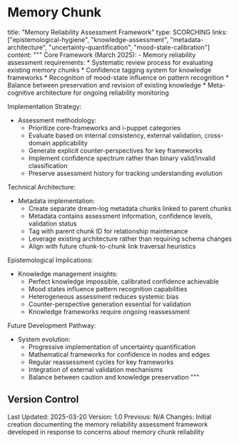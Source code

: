 # Memory Chunk

<chunk>
title: "Memory Reliability Assessment Framework"
type: SCORCHING
links: ["epistemological-hygiene", "knowledge-assessment", "metadata-architecture", "uncertainty-quantification", "mood-state-calibration"]
content: """
Core Framework (March 2025):
- Memory reliability assessment requirements:
  * Systematic review process for evaluating existing memory chunks
  * Confidence tagging system for knowledge frameworks
  * Recognition of mood-state influence on pattern recognition
  * Balance between preservation and revision of existing knowledge
  * Meta-cognitive architecture for ongoing reliability monitoring

Implementation Strategy:
- Assessment methodology:
  * Prioritize core-frameworks and i-puppet categories
  * Evaluate based on internal consistency, external validation, cross-domain applicability
  * Generate explicit counter-perspectives for key frameworks
  * Implement confidence spectrum rather than binary valid/invalid classification
  * Preserve assessment history for tracking understanding evolution

Technical Architecture:
- Metadata implementation:
  * Create separate dream-log metadata chunks linked to parent chunks
  * Metadata contains assessment information, confidence levels, validation status
  * Tag with parent chunk ID for relationship maintenance
  * Leverage existing architecture rather than requiring schema changes
  * Align with future chunk-to-chunk link traversal heuristics

Epistemological Implications:
- Knowledge management insights:
  * Perfect knowledge impossible, calibrated confidence achievable
  * Mood states influence pattern recognition capabilities
  * Heterogeneous assessment reduces systemic bias
  * Counter-perspective generation essential for validation
  * Knowledge frameworks require ongoing reassessment

Future Development Pathway:
- System evolution:
  * Progressive implementation of uncertainty quantification
  * Mathematical frameworks for confidence in nodes and edges
  * Regular reassessment cycles for key frameworks
  * Integration of external validation mechanisms
  * Balance between caution and knowledge preservation
"""
</chunk>

## Version Control
Last Updated: 2025-03-20
Version: 1.0
Previous: N/A
Changes: Initial creation documenting the memory reliability assessment framework developed in response to concerns about memory chunk reliability

